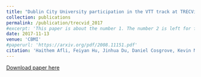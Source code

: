 ```yaml
---
title: "Dublin City University participation in the VTT track at TRECVid 2017"
collection: publications
permalink: /publication/trecvid_2017
#excerpt: 'This paper is about the number 1. The number 2 is left for future work.'
date: 2017-11-13
venue: 'CBMI'
#paperurl: 'https://arxiv.org/pdf/2008.11151.pdf'
citation: 'Haithem Afli, Feiyan Hu, Jinhua Du, Daniel Cosgrove, Kevin McGuinness, Noel E OConnor, Eric Arazo Sanchez, Jiang Zhou, Alan F Smeaton. (2019). &quot;Dublin City University participation in the VTT track at TRECVid 2017.&quot; <i>TRECVid workshop 2017</i>. '
---
```

<!--- This paper is about the number 1. The number 2 is left for future work.-->
[Download paper here](http://doras.dcu.ie/22155/1/TRECVid2017_DCU%284%29.pdf)

<!--- Recommended citation: Your Name, You. (2009). "Paper Title Number 1." <i>Journal 1</i>. 1(1) .-->
